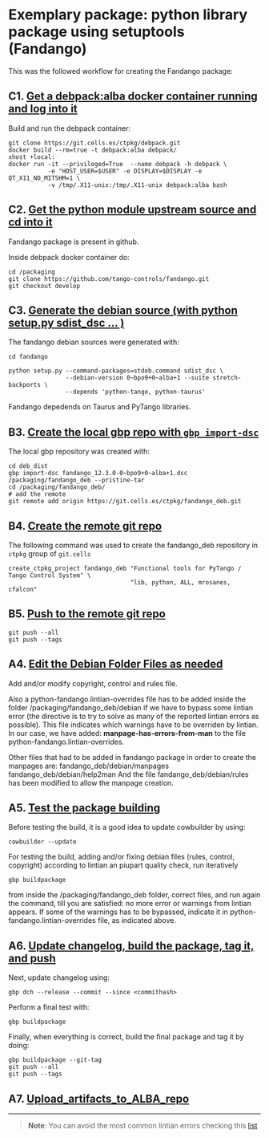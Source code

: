Exemplary package: python library package using setuptools (Fandango)
=====================================================================


This was the followed workflow for creating the Fandango package:

## C1. [Get a debpack:alba docker container running and log into it](https://git.cells.es/ctpkg/documentation/blob/master/Get_a_debpack_alba_docker_container_running_and_log_into_it.md)

Build and run the debpack container:
```
git clone https://git.cells.es/ctpkg/debpack.git
docker build --rm=true -t debpack:alba debpack/
xhost +local:
docker run -it --privileged=True  --name debpack -h debpack \
           -e "HOST_USER=$USER" -e DISPLAY=$DISPLAY -e QT_X11_NO_MITSHM=1 \
           -v /tmp/.X11-unix:/tmp/.X11-unix debpack:alba bash
```

## C2. [Get the python module upstream source and cd into it](https://git.cells.es/ctpkg/documentation/blob/master/Get_the_python_module_upstream_source_and_cd_into_it.md)

Fandango package is present in github.

Inside debpack docker container do:
```
cd /packaging
git clone https://github.com/tango-controls/fandango.git
git checkout develop
```

## C3. [Generate the debian source (with python setup.py sdist_dsc ... )](https://git.cells.es/ctpkg/documentation/blob/master/Generate_the_debian_source.md)


The fandango debian sources were generated with:


```
cd fandango

python setup.py --command-packages=stdeb.command sdist_dsc \
                --debian-version 0~bpo9+0~alba+1 --suite stretch-backports \
                --depends 'python-tango, python-taurus'
```

Fandango depedends on Taurus and PyTango libraries.




## B3. [Create the local gbp repo with `gbp import-dsc`](https://git.cells.es/ctpkg/documentation/blob/master/Create_the_local_gbp_repo_with_gbp_import-dsc.md)

The local gbp repository was created with:

```
cd deb_dist
gbp import-dsc fandango_12.3.0-0~bpo9+0~alba+1.dsc /packaging/fandango_deb --pristine-tar
cd /packaging/fandango_deb/
# add the remote
git remote add origin https://git.cells.es/ctpkg/fandango_deb.git
```

## B4. [Create the remote git repo](https://git.cells.es/ctpkg/documentation/blob/master/Create_the_remote_git_repo.md)

The following command was used to create the fandango_deb repository in 
`ctpkg` group of `git.cells` 

```
create_ctpkg_project fandango_deb "Functional tools for PyTango / Tango Control System" \
                                  "lib, python, ALL, mrosanes, cfalcon" 
```

## B5. [Push to the remote git repo](https://git.cells.es/ctpkg/documentation/blob/master/Push_to_the_remote_git_repo.md)
```
git push --all
git push --tags
```


## A4. [Edit the Debian Folder Files as needed](https://git.cells.es/ctpkg/documentation/blob/master/Edit_the_Debian_Folder_Files_as_needed.md)

Add and/or modify copyright, control and rules file.

Also a python-fandango.lintian-overrides file has to be added inside the folder
/packaging/fandango_deb/debian if we have to bypass some lintian error 
(the directive is to try to solve as many of the reported lintian errors
as possible). This file indicates which warnings have to be overriden by lintian. 
In our case, we have added: **manpage-has-errors-from-man** to the file 
python-fandango.lintian-overrides.


Other files that had to be added in fandango package in order to create the 
manpages are:
fandango_deb/debian/manpages
fandango_deb/debian/help2man
And the file fandango_deb/debian/rules has been modified to allow the manpage
creation.


## A5. [Test the package building](https://git.cells.es/ctpkg/documentation/blob/master/Test_the_package_building.md)


Before testing the build, it is a good idea to update cowbuilder by using:
```
cowbuilder --update
```

For testing the build, adding and/or fixing debian files (rules, control, copyright) 
according to lintian an piupart quality check, run iteratively 
```
gbp buildpackage
```
from inside the /packaging/fandango_deb folder, correct files, and run again the command,
till you are satisfied: no more error or warnings from lintian appears. If some
of the warnings has to be bypassed, indicate it in python-fandango.lintian-overrides
file, as indicated above.



## A6. [Update changelog, build the package, tag it, and push](https://git.cells.es/ctpkg/documentation/blob/master/Update_changelog_build_the_package_tag_it_and_push.md)

Next, update changelog using:
```
gbp dch --release --commit --since <commithash>
```

Perform a final test with:
```
gbp buildpackage
```

Finally, when everything is correct, build the final package and tag it by doing:
```
gbp buildpackage --git-tag
git push --all
git push --tags

```

## A7. [Upload_artifacts_to_ALBA_repo](https://git.cells.es/ctpkg/documentation/blob/master/Upload_artifacts_to_ALBA_repo.md)

-------------------------------------------------------------------------------

> **Note**:
> You can avoid the most common lintian errors checking this [list](https://git.cells.es/ctpkg/documentation/blob/master/Typical_lintian_errors.md)




